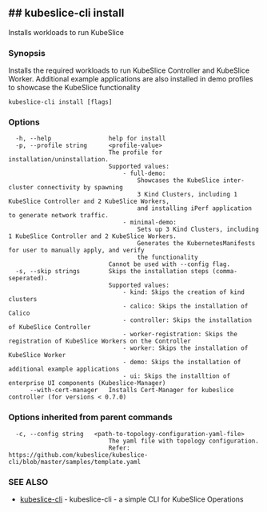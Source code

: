 ## ## kubeslice-cli install

Installs workloads to run KubeSlice

### Synopsis

Installs the required workloads to run KubeSlice Controller and KubeSlice Worker.
	Additional example applications are also installed in demo profiles to showcase the
	KubeSlice functionality

```
kubeslice-cli install [flags]
```

### Options

```
  -h, --help                help for install
  -p, --profile string      <profile-value>
                            The profile for installation/uninstallation.
                            Supported values:
                            	- full-demo:
                            		Showcases the KubeSlice inter-cluster connectivity by spawning
                            		3 Kind Clusters, including 1 KubeSlice Controller and 2 KubeSlice Workers, 
                            		and installing iPerf application to generate network traffic.
                            	- minimal-demo:
                            		Sets up 3 Kind Clusters, including 1 KubeSlice Controller and 2 KubeSlice Workers. 
                            		Generates the KubernetesManifests for user to manually apply, and verify 
                            		the functionality
                            Cannot be used with --config flag.
  -s, --skip strings        Skips the installation steps (comma-seperated). 
                            Supported values:
                            	- kind: Skips the creation of kind clusters
                            	- calico: Skips the installation of Calico
                            	- controller: Skips the installation of KubeSlice Controller
                            	- worker-registration: Skips the registration of KubeSlice Workers on the Controller
                            	- worker: Skips the installation of KubeSlice Worker
                            	- demo: Skips the installation of additional example applications
                            	- ui: Skips the installtion of enterprise UI components (Kubeslice-Manager)
      --with-cert-manager   Installs Cert-Manager for kubeslice controller (for versions < 0.7.0)
```

### Options inherited from parent commands

```
  -c, --config string   <path-to-topology-configuration-yaml-file>
                        	The yaml file with topology configuration. 
                        	Refer: https://github.com/kubeslice/kubeslice-cli/blob/master/samples/template.yaml
```

### SEE ALSO

* [kubeslice-cli](kubeslice-cli.md)	 - kubeslice-cli - a simple CLI for KubeSlice Operations


